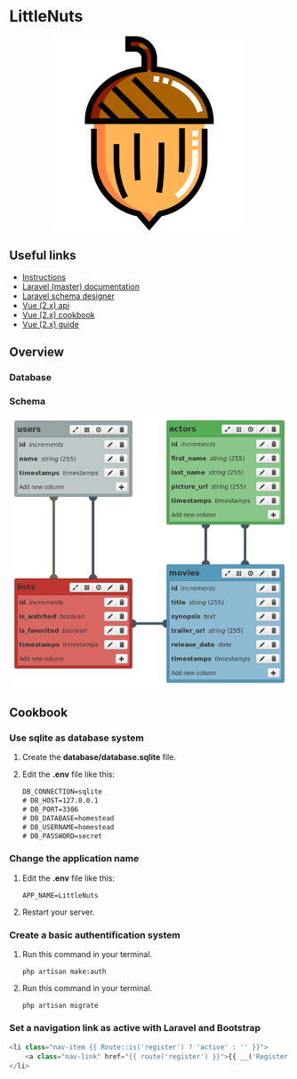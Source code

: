 # LittleNuts

<p align="center">
    <img src="./public/logo.svg" alt="logo" width="350">
</p>

## Useful links

- [Instructions](https://github.com/becodeorg/LIE-Hamilton-1.7/tree/master/02-La-colline/02a-VueJS-Laravel)
- [Laravel (master) documentation](https://laravel.com/docs/master)
- [Laravel schema designer](https://laravelsd.com/)
- [Vue (2.x) api](https://vuejs.org/v2/api/)
- [Vue (2.x) cookbook](https://vuejs.org/v2/cookbook/)
- [Vue (2.x) guide](https://vuejs.org/v2/guide/)

## Overview

### Database

### Schema

<p align="center">
    <img src="./public/schema.png" alt="logo">
</p>

## Cookbook

### Use sqlite as database system

1. Create the **database/database.sqlite** file.

2. Edit the **.env** file like this:

    ```env
    DB_CONNECTION=sqlite
    # DB_HOST=127.0.0.1
    # DB_PORT=3306
    # DB_DATABASE=homestead
    # DB_USERNAME=homestead
    # DB_PASSWORD=secret
    ```

### Change the application name

1. Edit the **.env** file like this:

    ```env
    APP_NAME=LittleNuts
    ```

1. Restart your server.

### Create a basic authentification system

1. Run this command in your terminal.

    ```shell
    php artisan make:auth
    ```

1. Run this command in your terminal.

    ```shell
    php artisan migrate
    ```

### Set a navigation link as active with Laravel and Bootstrap

```php
<li class="nav-item {{ Route::is('register') ? 'active' : '' }}">
    <a class="nav-link" href="{{ route('register') }}">{{ __('Register') }}</a>
</li>
```
